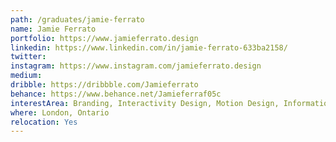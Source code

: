 ```yaml
---
path: /graduates/jamie-ferrato
name: Jamie Ferrato
portfolio: https://www.jamieferrato.design
linkedin: https://www.linkedin.com/in/jamie-ferrato-633ba2158/
twitter:
instagram: https://www.instagram.com/jamieferrato.design
medium:
dribble: https://dribbble.com/Jamieferrato
behance: https://www.behance.net/Jamieferraf05c
interestArea: Branding, Interactivity Design, Motion Design, Information Design, Print Design, Packaging Design, Illustration and logo design
where: London, Ontario
relocation: Yes
---
```

